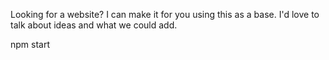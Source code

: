 Looking for a website? I can make it for you using this as a base.
I'd love to talk about ideas and what we could add.

npm start
```
